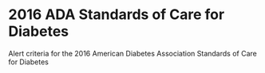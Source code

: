 # 2016 ADA Standards of Care for Diabetes
Alert criteria for the 2016 American Diabetes Association Standards of Care for Diabetes
